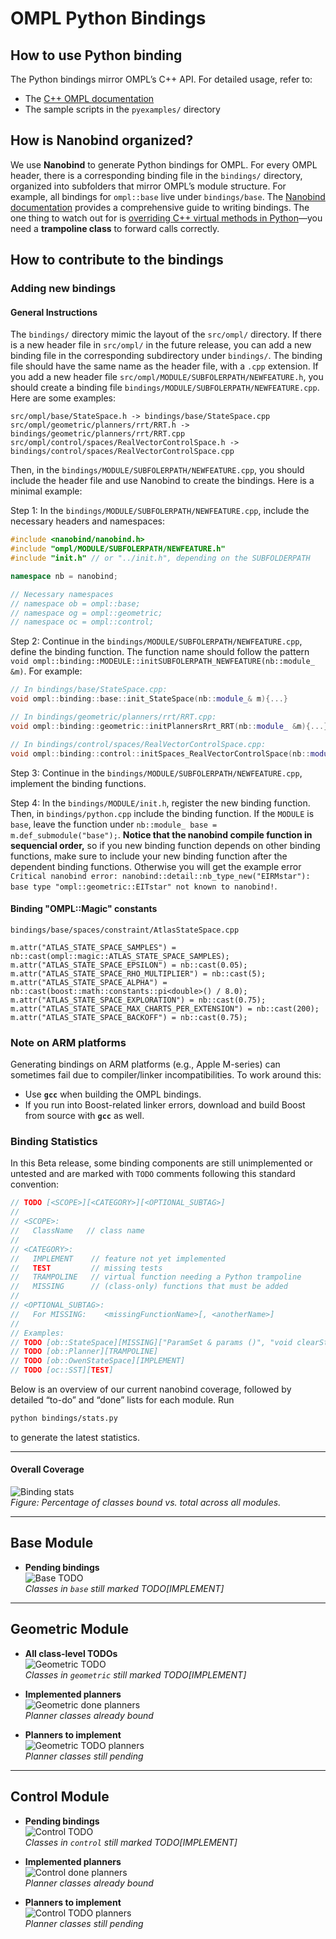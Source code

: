 # OMPL Python Bindings

## How to use Python binding

The Python bindings mirror OMPL’s C++ API. For detailed usage, refer to:

- The [C++ OMPL documentation](https://ompl.kavrakilab.org/)  
- The sample scripts in the `pyexamples/` directory  

## How is Nanobind organized?

We use **Nanobind** to generate Python bindings for OMPL. For every OMPL header, there is a corresponding binding file in the `bindings/` directory, organized into subfolders that mirror OMPL’s module structure. For example, all bindings for `ompl::base` live under `bindings/base`.
The [Nanobind documentation](https://nanobind.readthedocs.io/en/latest/) provides a comprehensive guide to writing bindings. The one thing to watch out for is [overriding C++ virtual methods in Python](https://nanobind.readthedocs.io/en/latest/classes.html#overriding-virtual-functions-in-python)—you need a **trampoline class** to forward calls correctly.

## How to contribute to the bindings

### Adding new bindings

#### General Instructions
The `bindings/` directory mimic the layout of the `src/ompl/` directory. If there is a new header file in `src/ompl/` in the future release, you can add a new binding file in the corresponding subdirectory under `bindings/`. The binding file should have the same name as the header file, with a `.cpp` extension. If you add a new header file `src/ompl/MODULE/SUBFOLERPATH/NEWFEATURE.h`, you should create a binding file `bindings/MODULE/SUBFOLERPATH/NEWFEATURE.cpp`. Here are some examples: 
```
src/ompl/base/StateSpace.h -> bindings/base/StateSpace.cpp
src/ompl/geometric/planners/rrt/RRT.h -> bindings/geometric/planners/rrt/RRT.cpp
src/ompl/control/spaces/RealVectorControlSpace.h -> bindings/control/spaces/RealVectorControlSpace.cpp
```

Then, in the `bindings/MODULE/SUBFOLERPATH/NEWFEATURE.cpp`, you should include the header file and use Nanobind to create the bindings. Here is a minimal example:

Step 1: In the `bindings/MODULE/SUBFOLERPATH/NEWFEATURE.cpp`, include the necessary headers and namespaces:
```C++
#include <nanobind/nanobind.h>
#include "ompl/MODULE/SUBFOLERPATH/NEWFEATURE.h"
#include "init.h" // or "../init.h", depending on the SUBFOLDERPATH

namespace nb = nanobind;

// Necessary namespaces
// namespace ob = ompl::base;
// namespace og = ompl::geometric;
// namespace oc = ompl::control;

```

Step 2: Continue in the `bindings/MODULE/SUBFOLERPATH/NEWFEATURE.cpp`, define the binding function. The function name should follow the pattern `void ompl::binding::MODEULE::initSUBFOLERPATH_NEWFEATURE(nb::module_ &m)`. For example: 
```C++
// In bindings/base/StateSpace.cpp:
void ompl::binding::base::init_StateSpace(nb::module_& m){...}

// In bindings/geometric/planners/rrt/RRT.cpp:
void ompl::binding::geometric::initPlannersRrt_RRT(nb::module_ &m){...}

// In bindings/control/spaces/RealVectorControlSpace.cpp:
void ompl::binding::control::initSpaces_RealVectorControlSpace(nb::module_ &m){...}

```
Step 3: Continue in the `bindings/MODULE/SUBFOLERPATH/NEWFEATURE.cpp`, implement the binding functions. 

Step 4: In the `bindings/MODULE/init.h`, register the new binding function. Then, in `bindings/python.cpp` include the binding function. If the `MODULE` is `base`, leave the function under `nb::module_ base = m.def_submodule("base");`. **Notice that the nanobind compile function in sequencial order,** so if you new binding function depends on other binding functions, make sure to include your new binding function after the dependent binding functions. Otherwise you will get the example error `Critical nanobind error: nanobind::detail::nb_type_new("EIRMstar"): base type "ompl::geometric::EITstar" not known to nanobind!`. 

#### Binding "OMPL::Magic" constants
`bindings/base/spaces/constraint/AtlasStateSpace.cpp`
```
m.attr("ATLAS_STATE_SPACE_SAMPLES") = nb::cast(ompl::magic::ATLAS_STATE_SPACE_SAMPLES);
m.attr("ATLAS_STATE_SPACE_EPSILON") = nb::cast(0.05);
m.attr("ATLAS_STATE_SPACE_RHO_MULTIPLIER") = nb::cast(5);
m.attr("ATLAS_STATE_SPACE_ALPHA") = nb::cast(boost::math::constants::pi<double>() / 8.0);
m.attr("ATLAS_STATE_SPACE_EXPLORATION") = nb::cast(0.75);
m.attr("ATLAS_STATE_SPACE_MAX_CHARTS_PER_EXTENSION") = nb::cast(200);
m.attr("ATLAS_STATE_SPACE_BACKOFF") = nb::cast(0.75);
```
### Note on ARM platforms

Generating bindings on ARM platforms (e.g., Apple M-series) can sometimes fail due to compiler/linker incompatibilities. To work around this:

- Use **`gcc`** when building the OMPL bindings.  
- If you run into Boost-related linker errors, download and build Boost from source with **`gcc`** as well.  

### Binding Statistics

In this Beta release, some binding components are still unimplemented or untested and are marked with `TODO` comments following this standard convention:

```C++
// TODO [<SCOPE>][<CATEGORY>][<OPTIONAL_SUBTAG>]
//
// <SCOPE>:
//   ClassName   // class name
//
// <CATEGORY>:
//   IMPLEMENT    // feature not yet implemented
//   TEST         // missing tests
//   TRAMPOLINE   // virtual function needing a Python trampoline
//   MISSING      // (class-only) functions that must be added
//
// <OPTIONAL_SUBTAG>:
//   For MISSING:    <missingFunctionName>[, <anotherName>]
//
// Examples:
// TODO [ob::StateSpace][MISSING]["ParamSet & params ()", "void clearStateSamplerAllocator ()"]
// TODO [ob::Planner][TRAMPOLINE]
// TODO [ob::OwenStateSpace][IMPLEMENT]
// TODO [oc::SST][TEST]

```

<!-- Since the Python bindings are still under development and OMPL exposes a vast API, we may have overlooked some object-ownership details. If you encounter a double-free error when using the bindings, please investigate the ownership annotations. Nanobind provides comprehensive guides on [object ownership](https://nanobind.readthedocs.io/en/latest/ownership.html) and [advanced usage](https://nanobind.readthedocs.io/en/latest/ownership_adv.html#enable-shared-from-this). In most cases, applying the `rv_policy::reference_internal` return-value policy to your binding will resolve this issue. -->

Below is an overview of our current nanobind coverage, followed by detailed “to-do” and “done” lists for each module. Run
```bash
python bindings/stats.py
```
to generate the latest statistics.

---

#### Overall Coverage  
![Binding stats](./stats/bindings_stats.png)  
_Figure: Percentage of classes bound vs. total across all modules._

---

## Base Module

- **Pending bindings**  
  ![Base TODO](./stats/base_todo_implement.png)  
  _Classes in `base` still marked TODO[IMPLEMENT]_

---

## Geometric Module

- **All class-level TODOs**  
  ![Geometric TODO](./stats/geometric_todo_implement.png)  
  _Classes in `geometric` still marked TODO[IMPLEMENT]_

- **Implemented planners**  
  ![Geometric done planners](./stats/geometric_planners_done.png)  
  _Planner classes already bound_

- **Planners to implement**  
  ![Geometric TODO planners](./stats/geometric_planners_todo.png)  
  _Planner classes still pending_

---

## Control Module

- **Pending bindings**  
  ![Control TODO](./stats/control_todo_implement.png)  
  _Classes in `control` still marked TODO[IMPLEMENT]_

- **Implemented planners**  
  ![Control done planners](./stats/control_planners_done.png)  
  _Planner classes already bound_

- **Planners to implement**  
  ![Control TODO planners](./stats/control_planners_todo.png)  
  _Planner classes still pending_